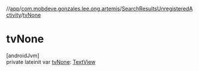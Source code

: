//[app](../../../index.md)/[com.mobdeve.gonzales.lee.ong.artemis](../index.md)/[SearchResultsUnregisteredActivity](index.md)/[tvNone](tv-none.md)

# tvNone

[androidJvm]\
private lateinit var [tvNone](tv-none.md): [TextView](https://developer.android.com/reference/kotlin/android/widget/TextView.html)
